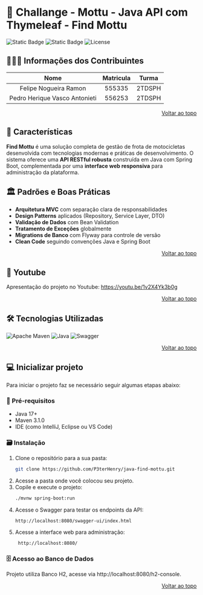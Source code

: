 <a id="readme-top"></a>

# 📱 Challange - Mottu - Java API com Thymeleaf - Find Mottu

![Static Badge](https://img.shields.io/badge/build-passing-brightgreen) ![Static Badge](https://img.shields.io/badge/Version-1.0.3-black) ![License](https://img.shields.io/badge/license-MIT-lightgrey)

## 🧑‍🤝‍🧑 Informações dos Contribuintes

| Nome | Matricula | Turma |
| :------------: | :------------: | :------------: |
| Felipe Nogueira Ramon | 555335 | 2TDSPH |
| Pedro Herique Vasco Antonieti | 556253 | 2TDSPH |
<p align="right"><a href="#readme-top">Voltar ao topo</a></p>

## 🚩 Características

**Find Mottu** é uma solução completa de gestão de frota de motocicletas desenvolvida com tecnologias modernas e práticas de desenvolvimento. O sistema oferece uma **API RESTful robusta** construída em Java com Spring Boot, complementada por uma **interface web responsiva** para administração da plataforma.

## 🏛️ Padrões e Boas Práticas

- **Arquitetura MVC** com separação clara de responsabilidades
- **Design Patterns** aplicados (Repository, Service Layer, DTO)
- **Validação de Dados** com Bean Validation
- **Tratamento de Exceções** globalmente
- **Migrations de Banco** com Flyway para controle de versão
- **Clean Code** seguindo convenções Java e Spring Boot

<p align="right"><a href="#readme-top">Voltar ao topo</a></p>

## 🎥 Youtube

Apresentação do projeto no Youtube: https://youtu.be/1v2X4Yk3b0g

<p align="right"><a href="#readme-top">Voltar ao topo</a></p>


## 🛠️ Tecnologias Utilizadas

![Apache Maven](https://img.shields.io/badge/Apache%20Maven-C71A36?style=for-the-badge&logo=Apache%20Maven&logoColor=white)
![Java](https://img.shields.io/badge/java-%23ED8B00.svg?style=for-the-badge&logo=openjdk&logoColor=white)
![Swagger](https://img.shields.io/badge/-Swagger-%23Clojure?style=for-the-badge&logo=swagger&logoColor=white)

<p align="right"><a href="#readme-top">Voltar ao topo</a></p>

## 💻 Inicializar projeto

Para iniciar o projeto faz se necessário seguir algumas etapas abaixo:

### 📝 Pré-requisitos

- Java 17+
- Maven 3.1.0
- IDE (como IntelliJ, Eclipse ou VS Code)

### 🗃️ Instalação
1. Clone o repositório para a sua pasta:
    ```sh
    git clone https://github.com/P3terHenry/java-find-mottu.git
    ```
2. Acesse a pasta onde você colocou seu projeto.
3. Copile e execute o projeto:
   ```sh
   ./mvnw spring-boot:run
   ```
4. Acesse o Swagger para testar os endpoints da API:
   ```link
   http://localhost:8080/swagger-ui/index.html
   ```
5. Acesse a interface web para administração:
   ```link
    http://localhost:8080/
    ```
### 🗄️ Acesso ao Banco de Dados
Projeto utiliza Banco H2, acesse via http://localhost:8080/h2-console.
<p align="right"><a href="#readme-top">Voltar ao topo</a></p>
